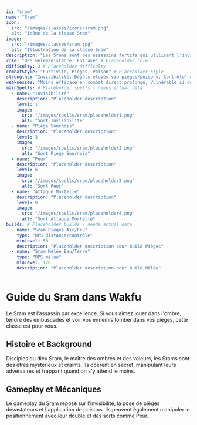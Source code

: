 ```yaml
---
id: "sram"
name: "Sram"
icon:
  src: "/images/classes/icons/sram.png"
  alt: "Icône de la classe Sram"
image:
  src: "/images/classes/sram.jpg"
  alt: "Illustration de la classe Sram"
description: "Les Srams sont des assassins furtifs qui utilisent l'invisibilité, les pièges et les poisons pour éliminer leurs cibles. Ils excellent dans les attaques sournoises et le contrôle du terrain."
role: "DPS mêlée/distance, Entrave" # Placeholder role
difficulty: 3 # Placeholder difficulty
combatStyle: "Furtivité, Pièges, Poison" # Placeholder style
strengths: "Invisibilité, Dégâts élevés via pièges/poisons, Contrôle" # Placeholder strengths
weaknesses: "Moins efficace en combat direct prolongé, Vulnérable si découvert" # Placeholder weaknesses
mainSpells: # Placeholder spells - needs actual data
  - name: "Invisibilité"
    description: "Placeholder description"
    level: 1
    image:
      src: "/images/spells/sram/placeholder1.png"
      alt: "Sort Invisibilité"
  - name: "Piège Sournois"
    description: "Placeholder description"
    level: 3
    image:
      src: "/images/spells/sram/placeholder2.png"
      alt: "Sort Piège Sournois"
  - name: "Peur"
    description: "Placeholder description"
    level: 6
    image:
      src: "/images/spells/sram/placeholder3.png"
      alt: "Sort Peur"
  - name: "Attaque Mortelle"
    description: "Placeholder description"
    level: 9
    image:
      src: "/images/spells/sram/placeholder4.png"
      alt: "Sort Attaque Mortelle"
builds: # Placeholder builds - needs actual data
  - name: "Sram Pièges Air/Feu"
    type: "DPS distance/contrôle"
    minLevel: 50
    description: "Placeholder description pour build Pièges"
  - name: "Sram Mêlée Eau/Terre"
    type: "DPS mêlée"
    minLevel: 120
    description: "Placeholder description pour build Mêlée"
---
```


# Guide du Sram dans Wakfu

Le Sram est l'assassin par excellence. Si vous aimez jouer dans l'ombre, tendre des embuscades et voir vos ennemis tomber dans vos pièges, cette classe est pour vous.

## Histoire et Background

Disciples du dieu Sram, le maître des ombres et des voleurs, les Srams sont des êtres mystérieux et craints. Ils opèrent en secret, manipulant leurs adversaires et frappant quand on s'y attend le moins.

## Gameplay et Mécaniques

Le gameplay du Sram repose sur l'invisibilité, la pose de pièges dévastateurs et l'application de poisons. Ils peuvent également manipuler le positionnement avec leur double et des sorts comme Peur. 